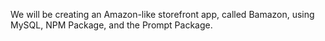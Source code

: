 We will be creating an Amazon-like storefront app, called Bamazon, using MySQL, NPM Package, and the Prompt Package.
